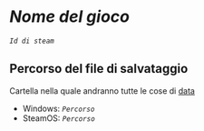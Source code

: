 
# *Nome del gioco*
*`Id di steam`*

## Percorso del file di salvataggio
Cartella nella quale andranno tutte le cose di [data](./data)
- Windows: *`Percorso`*
- SteamOS: *`Percorso`*